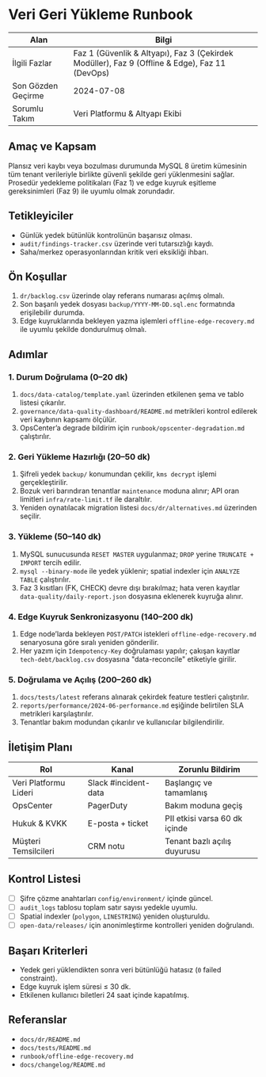 # Veri Geri Yükleme Runbook

| Alan | Bilgi |
| --- | --- |
| İlgili Fazlar | Faz 1 (Güvenlik & Altyapı), Faz 3 (Çekirdek Modüller), Faz 9 (Offline & Edge), Faz 11 (DevOps) |
| Son Gözden Geçirme | 2024-07-08 |
| Sorumlu Takım | Veri Platformu & Altyapı Ekibi |

## Amaç ve Kapsam
Plansız veri kaybı veya bozulması durumunda MySQL 8 üretim kümesinin
tüm tenant verileriyle birlikte güvenli şekilde geri yüklenmesini sağlar.
Prosedür yedekleme politikaları (Faz 1) ve edge kuyruk eşitleme gereksinimleri (Faz 9)
ile uyumlu olmak zorundadır.

## Tetikleyiciler
- Günlük yedek bütünlük kontrolünün başarısız olması.
- `audit/findings-tracker.csv` üzerinde veri tutarsızlığı kaydı.
- Saha/merkez operasyonlarından kritik veri eksikliği ihbarı.

## Ön Koşullar
1. `dr/backlog.csv` üzerinde olay referans numarası açılmış olmalı.
2. Son başarılı yedek dosyası `backup/YYYY-MM-DD.sql.enc` formatında erişilebilir durumda.
3. Edge kuyruklarında bekleyen yazma işlemleri `offline-edge-recovery.md` ile uyumlu
   şekilde dondurulmuş olmalı.

## Adımlar
### 1. Durum Doğrulama (0–20 dk)
1. `docs/data-catalog/template.yaml` üzerinden etkilenen şema ve tablo listesi çıkarılır.
2. `governance/data-quality-dashboard/README.md` metrikleri kontrol edilerek veri kaybının
   kapsamı ölçülür.
3. OpsCenter’a degrade bildirim için `runbook/opscenter-degradation.md` çalıştırılır.

### 2. Geri Yükleme Hazırlığı (20–50 dk)
1. Şifreli yedek `backup/` konumundan çekilir, `kms decrypt` işlemi gerçekleştirilir.
2. Bozuk veri barındıran tenantlar `maintenance` moduna alınır; API oran limitleri
   `infra/rate-limit.tf` ile daraltılır.
3. Yeniden oynatılacak migration listesi `docs/dr/alternatives.md` üzerinden seçilir.

### 3. Yükleme (50–140 dk)
1. MySQL sunucusunda `RESET MASTER` uygulanmaz; `DROP` yerine `TRUNCATE + IMPORT` tercih edilir.
2. `mysql --binary-mode` ile yedek yüklenir; spatial indexler için `ANALYZE TABLE`
   çalıştırılır.
3. Faz 3 kısıtları (FK, CHECK) devre dışı bırakılmaz; hata veren kayıtlar `data-quality/daily-report.json`
   dosyasına eklenerek kuyruğa alınır.

### 4. Edge Kuyruk Senkronizasyonu (140–200 dk)
1. Edge node’larda bekleyen `POST/PATCH` istekleri `offline-edge-recovery.md`
   senaryosuna göre sıralı yeniden gönderilir.
2. Her yazım için `Idempotency-Key` doğrulaması yapılır; çakışan kayıtlar `tech-debt/backlog.csv`
   dosyasına "data-reconcile" etiketiyle girilir.

### 5. Doğrulama ve Açılış (200–260 dk)
1. `docs/tests/latest` referans alınarak çekirdek feature testleri çalıştırılır.
2. `reports/performance/2024-06-performance.md` eşiğinde belirtilen SLA metrikleri karşılaştırılır.
3. Tenantlar bakım modundan çıkarılır ve kullanıcılar bilgilendirilir.

## İletişim Planı
| Rol | Kanal | Zorunlu Bildirim |
| --- | --- | --- |
| Veri Platformu Lideri | Slack #incident-data | Başlangıç ve tamamlanış |
| OpsCenter | PagerDuty | Bakım moduna geçiş |
| Hukuk & KVKK | E-posta + ticket | PII etkisi varsa 60 dk içinde |
| Müşteri Temsilcileri | CRM notu | Tenant bazlı açılış duyurusu |

## Kontrol Listesi
- [ ] Şifre çözme anahtarları `config/environment/` içinde güncel.
- [ ] `audit_logs` tablosu toplam satır sayısı yedekle uyumlu.
- [ ] Spatial indexler (`polygon`, `LINESTRING`) yeniden oluşturuldu.
- [ ] `open-data/releases/` için anonimleştirme kontrolleri yeniden doğrulandı.

## Başarı Kriterleri
- Yedek geri yüklendikten sonra veri bütünlüğü hatasız (`0` failed constraint).
- Edge kuyruk işlem süresi ≤ 30 dk.
- Etkilenen kullanıcı biletleri 24 saat içinde kapatılmış.

## Referanslar
- `docs/dr/README.md`
- `docs/tests/README.md`
- `runbook/offline-edge-recovery.md`
- `docs/changelog/README.md`
